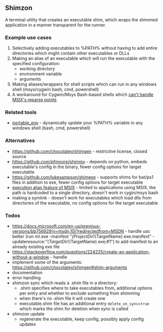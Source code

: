 ## Shimzon

A terminal utility that creates an executable shim, which wraps the shimmed application in a manner transparent for the runner.

### Example use cases

1. Selectively adding executables to %PATH% without having to add entire directories which might contain other executables or DLLs
2. Making an alias of an executable which will run the executable with the specified configuration:
    - working directory
    - environment variable
    - arguments
3. Making aliases/wrappers for shell scripts which can run in any windows shell (msys/cygwin bash, cmd, powershell)
4. A workaround for Cygwin/Msys Bash-based shells which [can't handle MSIX's reparse points](https://github.com/msys2/MSYS2-packages/issues/1943)

### Related tools 

- [portable_env](https://github.com/QAston/portable_env) - dynamically update your %PATH% variable in any windows shell (bash, cmd, powershell)

### Alternatives

- <https://github.com/chocolatey/shimgen> - restrictive license, closed source
- <https://github.com/pfmoore/shimmy> - depends on python, embeds executable's config in the binary, fewer config options for target executable
- <https://github.com/lukesampson/shimexe> - supports shims for bat/ps1 files in addition to exe, fewer config options for target executable
- [execution alias feature of MSIX](https://www.tiraniddo.dev/2019/09/overview-of-windows-execution-aliases.html) - limited to applications using MSIX, the path is hardcoded to a single directory, doesn't work in cygin/msys bash
- making a symlink - doesn't work for executables which load dlls from directories of the executable, no config options for the target executable

### Todos

- https://docs.microsoft.com/en-us/previous-versions/bb756929(v=msdn.10)?redirectedfrom=MSDN - handle uac better (run mt.exe -manifest "$(ProjectDir)$(TargetName).exe.manifest" -updateresource:"$(TargetDir)$(TargetName).exe;#1") to add manifest to an already existing exe file
- https://stackoverflow.com/questions/224225/create-an-application-without-a-window - handle 
- implement some of the arguments: https://github.com/chocolatey/shimgen#shim-arguments
- documentation
- error handling
- shimzon sync which reads a .shim file in a directory:
    - .shim specifies where to take executables from, additional options per entry and whether to exclude something from shimming
    - when there's no .shim file it will create one
    - executable.shim file has an additional entry `delete_on_sync=true` which marks the shim for deletion when sync is called
- shimzon update
    - regenerate the executable, keep config, possibly apply config updates 
